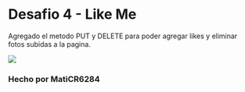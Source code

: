 <h1>Desafio 4 - Like Me</h1>

<p>Agregado el metodo PUT y DELETE para poder agregar likes y eliminar fotos subidas a la pagina.</p>

<img src="https://i.postimg.cc/WbFjFZHR/Captura-de-pantalla-2025-06-14-235402.png">

<h3>Hecho por MatiCR6284</h3>
